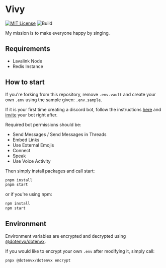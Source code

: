 # Vivy

[![MIT License](https://img.shields.io/badge/License-MIT-green.svg)](https://choosealicense.com/licenses/mit/)
![Build](https://github.com/gavenda/vivy.js/actions/workflows/build.yml/badge.svg)


My mission is to make everyone happy by singing.

## Requirements
- Lavalink Node
- Redis Instance

## How to start

If you're forking from this repository, remove `.env.vault` and create your own `.env` using the sample given: `.env.sample`.

If it is your first time creating a discord bot, follow the instructions [here](https://discordjs.guide/preparations/setting-up-a-bot-application.html) and [invite](https://discordjs.guide/preparations/adding-your-bot-to-servers.html#bot-invite-links) your bot right after.

Required bot permissions should be:
- Send Messages / Send Messages in Threads
- Embed Links
- Use External Emojis
- Connect
- Speak
- Use Voice Activity

Then simply install packages and call start:

```bash
pnpm install
pnpm start
```

or if you're using npm:

```bash
npm install
npm start
```

## Environment

Environment variables are encrypted and decrypted using [@dotenvx/dotenvx](https://github.com/dotenvx/dotenvx).

If you would like to encrypt your own `.env` after modifying it, simply call: 
```bash
pnpx @dotenvx/dotenvx encrypt
```
